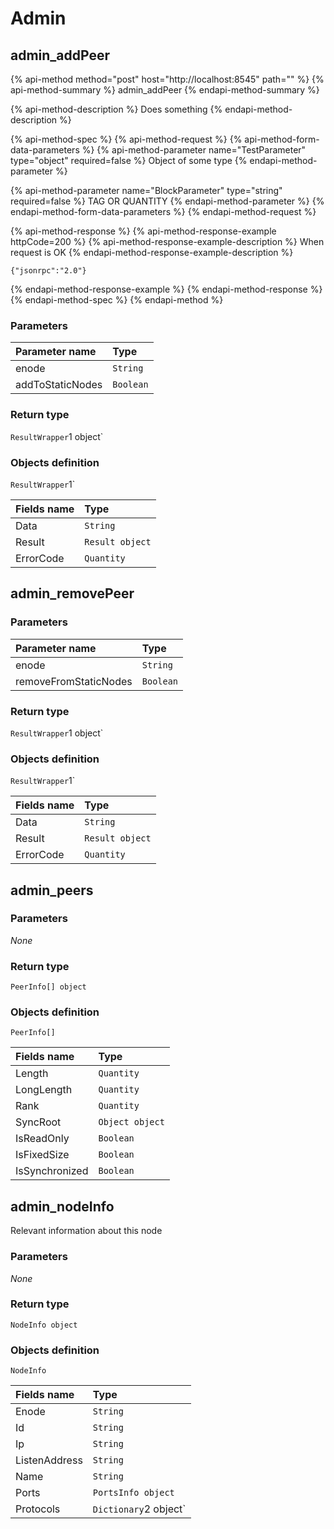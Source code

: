 # Admin

## admin\_addPeer

{% api-method method="post" host="http://localhost:8545" path="" %}
{% api-method-summary %}
admin\_addPeer
{% endapi-method-summary %}

{% api-method-description %}
Does something
{% endapi-method-description %}

{% api-method-spec %}
{% api-method-request %}
{% api-method-form-data-parameters %}
{% api-method-parameter name="TestParameter" type="object" required=false %}
Object of some type 
{% endapi-method-parameter %}

{% api-method-parameter name="BlockParameter" type="string" required=false %}
TAG OR QUANTITY
{% endapi-method-parameter %}
{% endapi-method-form-data-parameters %}
{% endapi-method-request %}

{% api-method-response %}
{% api-method-response-example httpCode=200 %}
{% api-method-response-example-description %}
When request is OK 
{% endapi-method-response-example-description %}

```
{"jsonrpc":"2.0"}
```
{% endapi-method-response-example %}
{% endapi-method-response %}
{% endapi-method-spec %}
{% endapi-method %}

### **Parameters**

| Parameter name | Type |
| :--- | :--- |
| enode | `String` |
| addToStaticNodes | `Boolean` |

### Return type

`ResultWrapper`1 object\`

### Objects definition

`ResultWrapper`1\`

| Fields name | Type |
| :--- | :--- |
| Data | `String` |
| Result | `Result object` |
| ErrorCode | `Quantity` |

## admin\_removePeer

### **Parameters**

| Parameter name | Type |
| :--- | :--- |
| enode | `String` |
| removeFromStaticNodes | `Boolean` |

### Return type

`ResultWrapper`1 object\`

### Objects definition

`ResultWrapper`1\`

| Fields name | Type |
| :--- | :--- |
| Data | `String` |
| Result | `Result object` |
| ErrorCode | `Quantity` |

## admin\_peers

### **Parameters**

_None_

### Return type

`PeerInfo[] object`

### Objects definition

`PeerInfo[]`

| Fields name | Type |
| :--- | :--- |
| Length | `Quantity` |
| LongLength | `Quantity` |
| Rank | `Quantity` |
| SyncRoot | `Object object` |
| IsReadOnly | `Boolean` |
| IsFixedSize | `Boolean` |
| IsSynchronized | `Boolean` |

## admin\_nodeInfo

Relevant information about this node

### **Parameters**

_None_

### Return type

`NodeInfo object`

### Objects definition

`NodeInfo`

| Fields name | Type |
| :--- | :--- |
| Enode | `String` |
| Id | `String` |
| Ip | `String` |
| ListenAddress | `String` |
| Name | `String` |
| Ports | `PortsInfo object` |
| Protocols | `Dictionary`2 object\` |

